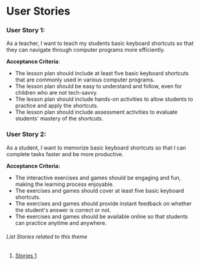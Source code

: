 # User Stories

### User Story 1:
As a teacher, I want to teach my students basic keyboard shortcuts so that they can navigate through computer programs more efficiently.

**Acceptance Criteria**:

* The lesson plan should include at least five basic keyboard shortcuts that are commonly used in various computer programs.
* The lesson plan should be easy to understand and follow, even for children who are not tech-savvy.
* The lesson plan should include hands-on activities to allow students to practice and apply the shortcuts.
* The lesson plan should include assessment activities to evaluate students' mastery of the shortcuts.

### User Story 2:
As a student, I want to memorize basic keyboard shortcuts so that I can complete tasks faster and be more productive.

**Acceptance Criteria:**

* The interactive exercises and games should be engaging and fun, making the learning process enjoyable.
* The exercises and games should cover at least five basic keyboard shortcuts.
* The exercises and games should provide instant feedback on whether the student's answer is correct or not.
* The exercises and games should be available online so that students can practice anytime and anywhere.


###### List Stories related to this theme
1. [Stories 1](documentation/templates/theme/initiatives/epics/stories/tasks/task_template.md)